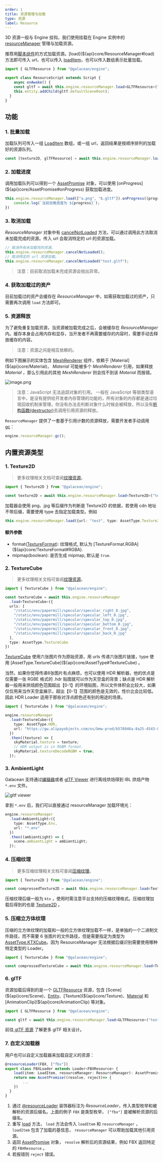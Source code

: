 ```yaml
---
order: 1
title: 资源管理与加载
type: 资源
label: Resource
---
```


3D 资源一般与 Engine 挂钩，我们使用挂载在 Engine 实例中的 [resourceManager](${api}core/Engine#resourceManager) 管理与加载资源。

推荐用[脚本组件](${docs}script-cn)的方式加载资源。[load](${api}core/ResourceManager#load) 方法即可传入 url，也可以传入 [loadItem](${api}core/LoadItem)，也可以传入数组表示批量加载。

```typescript
import { GLTFResource } from "@galacean/engine";

export class ResourceScript extends Script {
	async onAwake() {
  	const gltf = await this.engine.resourceManager.load<GLTFResource>("test.gltf");
    this.entity.addChild(gltf.defaultSceneRoot);
  }
}
```

## 功能

### 1. 批量加载
加载队列可传入一组 [LoadItem](${api}core/LoadItem) 数组，或一组 url，返回结果是按顺序排列的加载好的资源队列。

```typescript
const [texture2D, glTFResource] = await this.engine.resourceManager.load(["a.png", "b.gltf"]);
```

### 2. 加载进度
调用加载队列可以得到一个 [AssetPromise](${api}core/AssetPromise) 对象，可以使用 [onProgress](${api}core/AssetPromise#onProgress) 获取加载进度。

```typescript
this.engine.resourceManager.load(["a.png", "b.gltf"]).onProgress((progress: number)=>{
	console.log(`当前加载进度为 ${progress}`);
})
```


### 3. 取消加载
*ResourceManager* 对象中有 [cancelNotLoaded](${api}core/ResourceManager#cancelNotLoaded) 方法，可以通过调用此方法取消未加载完成的资源。传入 url 会取消特定的 url 的资源加载。

```typescript
// 取消所有未加载完的资源。
this.engine.resourceManager.cancelNotLoaded();
// 取消特定的 url 资源加载。
this.engine.resourceManager.cancelNotLoaded("test.gltf");
```


> 注意：目前取消加载未完成资源会抛出异常。


### 4. 获取加载过的资产
目前加载过的资产会缓存在 *ResourceManager* 中，如需获取加载过的资产，只需要再次调用 `load` 方法即可。
### 5. 资源释放
为了避免重复加载资源，当资源被加载完成之后，会被缓存在 *ResourceManager* 内。缓存本身会占用内存和显存，当开发者不再需要缓存的内容时，需要手动去释放缓存的内容。

> 注意：资源之间是相互依赖的。

例如下图展示的实体包含 [MeshRenderer](${api}core/MeshRenderer) 组件，依赖于 [Material](${api}core/Material)， *Material* 可能被多个 *MeshRenderer* 引用，如果释放 *Material* ，那么引用此的其他 *MeshRenderer* 则会找不到该 *Material* 而报错。

![image.png](https://gw.alipayobjects.com/mdn/mybank_yulibao/afts/img/A*wXmqRIwqI18AAAAAAAAAAAAAARQnAQ)


> 注意：JavaScript 无法追踪对象的引用。 一般在 JavaScript 等弱类型语言中，是没有提供给开发者内存管理的功能的，所有对象的内存都是通过垃圾回收机制来管理，你没有办法去判断对象什么时候会被释放，所以没有[析构函数(destructor)](https://zh.wikipedia.org/wiki/%E8%A7%A3%E6%A7%8B%E5%AD%90)去调用引用资源的释放。


`ResourceManager` 提供了一套基于引用计数的资源释放，需要开发者手动调用 [gc](${api}core/ResourceManager#gc)：

```typescript
engine.resourceManager.gc();
```

## 内置资源类型

### 1. Texture2D

> 更多纹理相关文档可查阅[纹理资源](${docs}texture-cn)。

```typescript
import { Texture2D } from "@galacean/engine";

const texture2D = await this.engine.resourceManager.load<Texture2D>("test.png");
```
加载器会使用 png、jpg 等后缀作为判断是 Texture2D 的依据，若使用 cdn 地址不带后缀，需要使用 type 去指定加载类型。例如
```typescript
this.engine.resourceManager.load({url: "test", type: AssetType.Texture2D, params: {format, mipmap}});
```

#### 额外参数
- format([TextureFormat](${api}core/TextureFormat)): 纹理格式, 默认为 [TextureFormat.RGBA](${api}core/TextureFormat#RGBA).
- mipmap(boolean): 是否生成 mipmap, 默认是 `true`.


### 2. TextureCube
> 更多纹理相关文档可查阅[纹理资源](${docs}texture-cn)。

```typescript
import { TextureCube } from "@galacean/engine";

const textureCube = await this.engine.resourceManager
  .load<TextureCube>({
  urls: [
    "/static/env/papermill/specular/specular_right_0.jpg",
    "/static/env/papermill/specular/specular_left_0.jpg",
    "/static/env/papermill/specular/specular_top_0.jpg",
    "/static/env/papermill/specular/specular_bottom_0.jpg",
    "/static/env/papermill/specular/specular_front_0.jpg",
    "/static/env/papermill/specular/specular_back_0.jpg"
  ],
  type: AssetType.TextureCube
})
```

[TextureCube](${api}core/TextureCube) 使用六张图片作为原始资源，用 urls 传递六张图片链接，type 使用 [AssetType.TextureCube](${api}core/AssetType#TextureCube) 。

当然，如果你觉得传递6张图片有点麻烦，也可以使用 HDR 解析器，他的优点是仅需要一张 RGBE 格式的 .hdr 贴图就可以作为天空盒的背景；缺点是 HDR 解析器一般用来烘焙颜色范围超出【0-1】的环境贴图，所以文件体积会比较大，如果仅仅用来当作天空盒展示，超出【0-1】范围的颜色是无效的，性价比会比较低。
因此 HDR Loader 适用于那些对浮点颜色还有别的用途的场景。

```typescript
import { TextureCube } from "@galacean/engine";

engine.resourceManager
  .load<TextureCube>({
    type: AssetType.HDR,
    url: "https://gw.alipayobjects.com/os/bmw-prod/b578946a-8a25-4543-8161-fa92f92ae1ac.bin"
  })
  .then((texture) => {
    skyMaterial.texture = texture;
    // HDR output is in RGBM format.
    skyMaterial.textureDecodeRGBM = true;
  });
```


### 3. AmbientLight
Galacean 支持通过[编辑器](https://galacean.antgroup.com/editor)或者 [glTF Viewer](https://galacean.antgroup.com/#/gltf-viewer) 进行离线烘焙得到 IBL 烘焙产物 `*.env` 文件。

![gltf viewer](https://gw.alipayobjects.com/mdn/rms_7c464e/afts/img/A*9mGbSpQ4HngAAAAAAAAAAAAAARQnAQ)

拿到 `*.env` 后，我们可以直接通过 resourceManager 加载环境光：

```typescript
engine.resourceManager
  .load<AmbientLight>({
    type: AssetType.Env,
    url: "*.env"
  })
  .then((ambientLight) => {
    scene.ambientLight = ambientLight;
  });
```

### 4. 压缩纹理
> 更多压缩纹理相关文档可查阅[压缩纹理](${docs}texture-compression-cn)。

```typescript
import { Texture2D } from "@galacean/engine";

const compressedTexture2D = await this.engine.resourceManager.load<Texture2D>("test.ktx");
```
压缩纹理后缀一般为 `ktx` ，使用时需注意平台支持的压缩纹理格式。压缩纹理加载后得到的也是 [Texture2D](${api}core/Texture2D) 。


### 5. 压缩立方体纹理
压缩的立方体纹理的加载和一般的立方体纹理加载不一样，是单独的一个二进制文件路径，而不需要 6 张图片的文件路径，但是需要指定为类型为 [AssetType.KTXCube](${api}core/AssetType#KTXCube)。因为 ResourceManager 无法根据后缀识别需要使用哪种特定类型的 Loader。

```typescript
import { TextureCube } from "@galacean/engine";

const compressedTextureCube = await this.engine.resourceManager.load<TextureCube>({url: "test.ktx", type: AssetType.KTXCube});
```

### 6. glTF

资源加载后得到的是一个 [GLTFResource](${api}loader/GLTFResource) 资源，包含 [Scene](${api}core/Scene)、[Entity](${api}core/Entity)、[Texture](${api}core/Texture)、[Material](${api}core/Material) 和 [AnimationClip](${api}core/AnimationClip) 等对象。

``` typescript
import { GLTFResource } from "@galacean/engine";

const gltf = await this.engine.resourceManager.load<GLTFResource>("test.gltf");
```

<playground src="gltf-basic.ts"></playground>

前往[ glTF 资源](${docs}gltf-cn) 了解更多 glTF 相关设计。

### 7. 自定义加载器
用户也可以自定义加载器来加载自定义的资源：

```typescript
@resourceLoader(FBX, ["fbx"])
export class FBXLoader extends Loader<FBXResource> {
	load(item: LoadItem, resourceManager: ResourceManager): AssetPromise<FBXResource> {
  	return new AssetPromise((resolve, reject)=> {
    	...
    }) 
  }
}
```

1. 通过 [@resourceLoader](${api}core/resourceLoader) 装饰器标注为 *ResourceLoader*，传入类型枚举和被解析的资源后缀名。上面的例子 `FBX` 是类型枚举， `["fbx"]` 是被解析资源的后缀名。
1. 重写 [load](${api}core/ResourceManager#load) 方法， `load` 方法会传入 `loadItem` 和 `resourceManager` ， `loadItem` 包含了加载的基信息， `resourceManager` 可以帮助加载其他引用资源。
1. 返回 [AssetPromise](${api}core/AssetPromise) 对象， `resolve` 解析后的资源结果，例如 FBX 返回特定的 `FBXResource` 。
1. 若报错则 `reject` 错误。